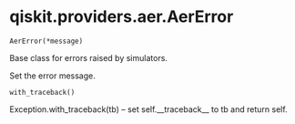 <span id="qiskit-providers-aer-aererror" />

# qiskit.providers.aer.AerError



`AerError(*message)`

Base class for errors raised by simulators.

Set the error message.



`with_traceback()`

Exception.with\_traceback(tb) – set self.\_\_traceback\_\_ to tb and return self.
